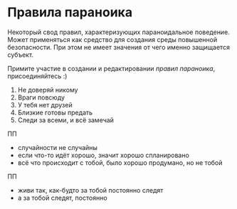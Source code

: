 # Правила параноика

Некоторый свод правил, характеризующих параноидальное поведение. Может применяться как средство для создания среды повышенной безопасности. При этом не имеет значения от чего именно защищается субъект.

Примите участие в создании и редактировании _правил параноика_, присоединяйтесь :)

1. Не доверяй никому
2. Враги повсюду
3. У тебя нет друзей
4. Близкие готовы предать
5. Следи за всеми, и всё замечай

ПП

* случайности не случайны
* если что-то идёт хорошо, значит хорошо спланировано
* всё что происходит с тобой, было хорошо продумано, но не тобой

ПП

* живи так, как-будто за тобой постоянно следят
* а за тобой следят, постоянно

